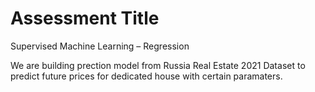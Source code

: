 # Assessment Title Supervised Machine Learning – Regression We are building prection model from Russia Real Estate 2021 Dataset to predict future prices for dedicated house with certain paramaters.